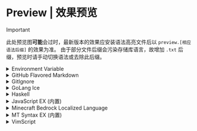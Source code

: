 # Preview | 效果预览
> [!IMPORTANT]
> 此处预览图**可能**会过时，最新版本的效果应安装语法高亮文件后以 `preview.[相应语法后缀]` 的效果为准。
> 由于部分文件后缀会污染存储库语言，故增加 `.txt` 后缀，预览时请手动切换语法或去除此后缀。

<details>
<summary>Environment Variable</summary>

![light亮色模式](dotenv/light.webp)
![dark暗色模式](dotenv/dark.webp)
</details>

<details>
<summary>GitHub Flavored Markdown</summary>

![light亮色模式](markdown_github/light.webp)
![dark暗色模式](markdown_github/dark.webp)
</details>

<details>
<summary>GitIgnore</summary>

![light亮色模式](gitignore/light.webp)
![dark暗色模式](gitignore/dark.webp)
</details>

<details>
<summary>GoLang Ice</summary>

![light亮色模式](golang_ice/light.webp)
![dark暗色模式](golang_ice/dark.webp)
</details>

<details>
<summary>Haskell</summary>

![light亮色模式](haskell/light.webp)
![dark暗色模式](haskell/dark.webp)
</details>

<details>
<summary>JavaScript EX (内置)</summary>

![light亮色模式](builtin/javascript/light.webp)
![dark暗色模式](builtin/javascript/dark.webp)
</details>

<details>
<summary>Minecraft Bedrock Localized Language</summary>

![light亮色模式](minecraft_lang/light.webp)
![dark暗色模式](minecraft_lang/dark.webp)
</details>

<details>
<summary>MT Syntax EX (内置)</summary>

![light亮色模式](builtin/mt-syntax/light.webp)
![dark暗色模式](builtin/mt-syntax/dark.webp)
</details>

<details>
<summary>VimScript</summary>

![light亮色模式](vimscript/light.webp)
![dark暗色模式](vimscript/dark.webp)
</details>

